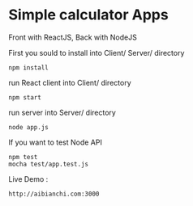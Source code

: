 <h1>Simple calculator Apps</h1>

Front with ReactJS, Back with NodeJS

First you sould to install into Client/ Server/ directory

	npm install

run React client into Client/ directory

	npm start

run server into Server/ directory
	
	node app.js

If you want to test Node API

	npm test
	mocha test/app.test.js

Live Demo : 

	http://aibianchi.com:3000